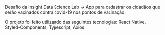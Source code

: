 Desafio da Insight Data Science Lab ->
App para cadastrar os cidadãos que serão vacinados contra covid-19 nos pontos de vacinação.

O projeto foi feito utilizando das seguintes tecnologias: React Native, Styled-Components, Typescript, Axios.
